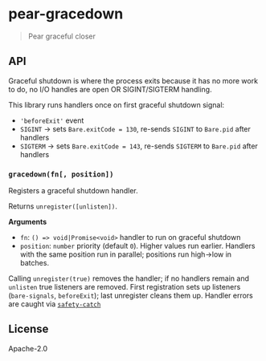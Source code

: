 # pear-gracedown

> Pear graceful closer

## API

Graceful shutdown is where the process exits because it has no more work to do, no I/O handles are open OR SIGINT/SIGTERM handling.

This library runs handlers once on first graceful shutdown signal:

- `'beforeExit'` event
- `SIGINT` → sets `Bare.exitCode = 130`, re-sends `SIGINT` to `Bare.pid` after handlers
- `SIGTERM` → sets `Bare.exitCode = 143`, re-sends `SIGTERM` to `Bare.pid` after handlers

### `gracedown(fn[, position])`

Registers a graceful shutdown handler.

Returns `unregister([unlisten])`.

**Arguments**

- `fn`: `() => void|Promise<void>` handler to run on graceful shutdown
- `position`: `number` priority (default `0`). Higher values run earlier. Handlers with the same position run in parallel; positions run high→low in batches.

Calling `unregister(true)` removes the handler; if no handlers remain and `unlisten` true listeners are removed. First registration sets up listeners (`bare-signals`, `beforeExit`); last unregister cleans them up. Handler errors are caught via [`safety-catch`](https://github.com/mafintosh/safety-catch)

## License

Apache-2.0
